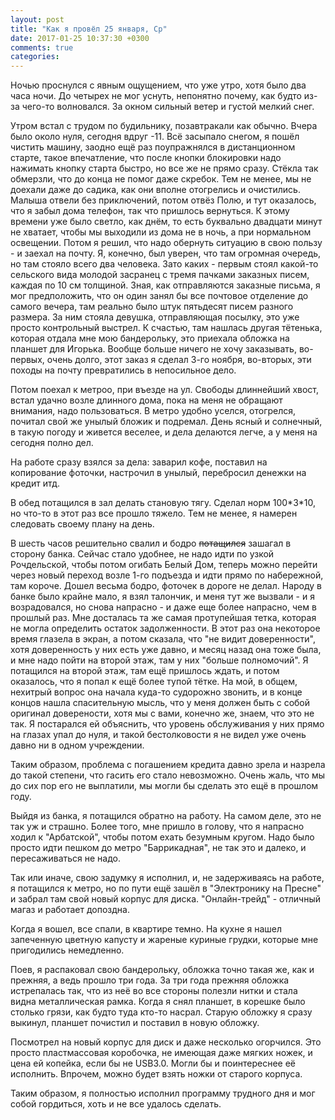 ```yaml
---
layout: post
title: "Как я провёл 25 января, Ср"
date: 2017-01-25 10:37:30 +0300
comments: true
categories: 
---
```

Ночью проснулся с явным ощущением, что уже утро, хотя было два часа ночи. До четырех не мог уснуть, непонятно почему, как будто из-за чего-то волновался. За окном сильный ветер и густой мелкий снег.

Утром встал с трудом по будильнику, позавтракали как обычно. Вчера было около нуля, сегодня вдруг -11. Всё засыпало снегом, я пошёл чистить машину, заодно ещё раз поупражнялся в дистанционном старте, такое впечатление, что после кнопки блокировки надо нажимать кнопку старта быстро, но все же не прямо сразу. Стёкла так обмерзли, что до конца не помог даже скребок. Тем не менее, мы не доехали даже до садика, как они вполне отогрелись и очистились. Малыша отвели без приключений, потом отвёз Полю, и тут оказалось, что я забыл дома телефон, так что пришлось вернуться. К этому времени уже было светло, как днём, то есть буквально двадцати минут не хватает, чтобы мы выходили из дома не в ночь, а при нормальном освещении. Потом я решил, что надо обернуть ситуацию в свою пользу - и заехал на почту. Я, конечно, был уверен, что там огромная очередь, но там стояло всего два человека. Зато каких - первым стоял какой-то сельского вида молодой засранец с тремя пачками заказных писем, каждая по 10 см толщиной. Зная, как отправляются заказные письма, я мог предположить, что он один занял бы все почтовое отделение до самого вечера, там реально было штук пятьдесят писем разного размера. За ним стояла девушка, отправляющая посылку, это уже просто контрольный выстрел. К счастью, там нашлась другая тётенька, которая отдала мне мою бандерольку, это приехала обложка на планшет для Игорька. Вообще больше ничего не хочу заказывать, во-первых, очень долго, этот заказ я сделал 3-го ноября, во-вторых, эти походы на почту превратились в непосильное дело.

Потом поехал к метроо, при въезде на ул. Свободы длиннейший хвост, встал удачно возле длинного дома, пока на меня не обращают внимания, надо пользоваться. В метро удобно уселся, отогрелся, почитал свой же унылый бложик и подремал. День ясный и солнечный, в такую погоду и живется веселее, и дела делаются легче, а у меня на сегодня полно дел. 

На работе сразу взялся за дела: заварил кофе, поставил на копирование фоточки, настрочил в унылый, перебросил денежки на кредит итд.

В обед потащился в зал делать становую тягу. Сделал норм 100\*3\*10, но что-то в этот раз все прошло тяжело. Тем не менее, я намерен следовать своему плану на день.

В шесть часов решительно свалил и бодро ~~потащился~~ зашагал в сторону банка. Сейчас стало удобнее, не надо идти по узкой Рочдельской, чтобы потом огибать Белый Дом, теперь можно перейти через новый переход возле 1-го подъезда и идти прямо по набережной, там короче. Дошел весьма бодро, фоточек в дороге не делал. Народу в банке было крайне мало, я взял талончик, и меня тут же вызвали - и я возрадовался, но снова напрасно - и даже еще более напрасно, чем в прошлый раз. Мне досталась та же самая протупейшая тетка, которая не могла определить остаток задолженности. В этот раз она некоторое время глазела в экран, а потом сказала, что "не видит доверенности", хотя доверенность у них есть уже давно, и месяц назад она тоже была, и мне надо пойти на второй этаж, там у них "больше полномочий". Я потащился на второй этаж, там ещё пришлось ждать, и потом оказалось, что я попал к ещё более тупой тётке. На мой, в общем, нехитрый вопрос она начала куда-то судорожно звонить, и в конце концов нашла спасительную мысль, что у меня должен быть с собой оригинал доверености, хотя мы с вами, конечно же, знаем, что это не так. Я постарался ей объяснить, что уровень обслуживания у них прямо на глазах упал до нуля, и такой бестолковости я не видел уже очень давно ни в одном учреждении. 

Таким образом, проблема с погашением кредита давно зрела и назрела до такой степени, что гасить его стало невозможно. Очень жаль, что мы до сих пор его не выплатили, мы могли бы сделать это ещё в прошлом году.

Выйдя из банка, я потащился обратно на работу. На самом деле, это не так уж и страшно. Более того, мне пришло в голову, что я напрасно ходил к "Арбатской", чтобы потом ехать безумным кругом. Надо было просто идти пешком до метро "Баррикадная", не так это и далеко, и пересаживаться не надо.

Так или иначе, свою задумку я исполнил, и, не задерживаясь на работе, я потащился к метро, но по пути ещё зашёл в "Электронику на Пресне" и забрал там свой новый корпус для диска. "Онлайн-трейд" - отличный магаз и работает допоздна.

Когда я вошел, все спали, в квартире темно. На кухне я нашел запеченную цветную капусту и жареные куриные грудки, которые мне пригодились немедленно.

Поев, я распаковал свою бандерольку, обложка точно такая же, как и прежняя, а ведь прошло три года. За три года прежняя обложка истрепалась так, что из неё во все стороны полезли нитки и стала видна металлическая рамка. Когда я снял планшет, в корешке было столько грязи, как будто туда кто-то насрал. Старую обложку я сразу выкинул, планшет почистил и поставил в новую обложку. 

Посмотрел на новый корпус для диск и даже несколько огорчился. Это просто пластмассовая коробочка, не имеющая даже мягких ножек, и цена ей копейка, если бы не USB3.0. Могли бы и поинтереснее её исполнить. Впрочем, можно будет взять ножки от старого корпуса.

Таким образом, я полностью исполнил программу трудного дня и мог собой гордиться, хоть и не все удалось сделать.